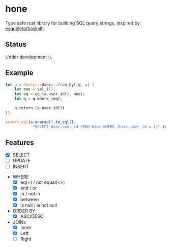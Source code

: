 # hone

Type safe rust library for building SQL query strings, inspired by [esqueleto(haskell)](https://github.com/bitemyapp/esqueleto).

## Status

Under development :).

## Example

```rust
let a = Query::<User>::from_by(|q, a| {
    let one = val_(1);
    let eq = eq_(a.user_id(), one);
    let q = q.where_(eq);

    q.return_(a.user_id())
});

assert_eq!(a.unwrap().to_sql(),
            "SELECT User.user_id FROM User WHERE (User.user_id = 1)".to_string());
```

## Features

- [x] SELECT
- [ ] UPDATE
- [ ] INSERT

- WHERE
  - [x] eq(=) / not equal(<>)
  - [x] and / or 
  - [x] in / not in
  - [x] between
  - [x] is null / is not null

- ORDER BY 
  - [x] ASC/DESC

- JOINs
  - [x] Inner
  - [x] Left
  - [ ] Right